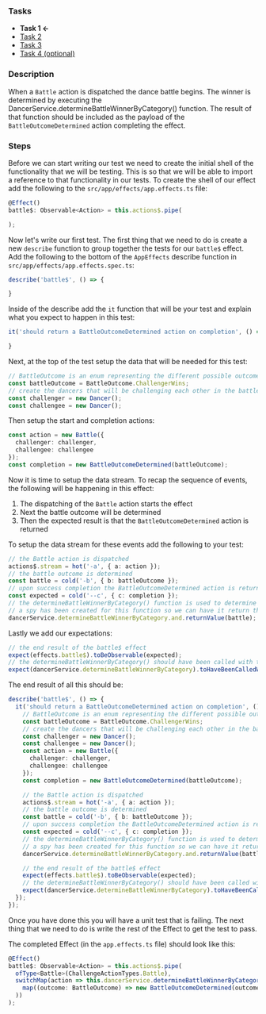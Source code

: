 ### Tasks ###

* **Task 1 <-**
* [Task 2](./task-2.md)
* [Task 3](./task-3.md)
* [Task 4 (optional)](./task-4.md)

### Description ###

When a `Battle` action is dispatched the dance battle begins. The winner is determined by executing the DancerService.determineBattleWinnerByCategory() function. The result of that function should be included as the payload of the `BattleOutcomeDetermined` action completing the effect.

### Steps ###

Before we can start writing our test we need to create the initial shell of the functionality that we will be testing. This is so that we will be able to import a reference to that functionality in our tests. To create the shell of our effect add the following to the `src/app/effects/app.effects.ts` file:

```ts
@Effect()
battle$: Observable<Action> = this.actions$.pipe(

);
```

Now let's write our first test. The first thing that we need to do is create a new `describe` function to group together the tests for our `battle$` effect. Add the following to the bottom of the `AppEffects` describe function in `src/app/effects/app.effects.spec.ts`:

```ts
describe('battle$', () => {

}
```

Inside of the describe add the `it` function that will be your test and explain what you expect to happen in this test:

```ts
it('should return a BattleOutcomeDetermined action on completion', () => {

}
```

Next, at the top of the test setup the data that will be needed for this test:

```ts
// BattleOutcome is an enum representing the different possible outcomes
const battleOutcome = BattleOutcome.ChallengerWins;
// create the dancers that will be challenging each other in the battle
const challenger = new Dancer();
const challengee = new Dancer();
```

Then setup the start and completion actions:

```ts
const action = new Battle({
  challenger: challenger,
  challengee: challengee
});
const completion = new BattleOutcomeDetermined(battleOutcome);
```

Now it is time to setup the data stream. To recap the sequence of events, the following will be happening in this effect:

1. The dispatching of the `Battle` action starts the effect
1. Next the battle outcome will be determined
1. Then the expected result is that the `BattleOutcomeDetermined` action is returned

To setup the data stream for these events add the following to your test:

```ts
// the Battle action is dispatched
actions$.stream = hot('-a', { a: action });
// the battle outcome is determined
const battle = cold('-b', { b: battleOutcome });
// upon success completion the BattleOutcomeDetermined action is returned
const expected = cold('--c', { c: completion });
// the determineBattleWinnerByCategory() function is used to determine the outcome
// a spy has been created for this function so we can have it return the battle outcome here
dancerService.determineBattleWinnerByCategory.and.returnValue(battle);
```

Lastly we add our expectations:

```ts
// the end result of the battle$ effect
expect(effects.battle$).toBeObservable(expected);
// the determineBattleWinnerByCategory() should have been called with the challengers as arguments
expect(dancerService.determineBattleWinnerByCategory).toHaveBeenCalledWith(challenger, challengee);
```

The end result of all this should be:

```ts
describe('battle$', () => {
  it('should return a BattleOutcomeDetermined action on completion', () => {
    // BattleOutcome is an enum representing the different possible outcomes
    const battleOutcome = BattleOutcome.ChallengerWins;
    // create the dancers that will be challenging each other in the battle
    const challenger = new Dancer();
    const challengee = new Dancer();
    const action = new Battle({
      challenger: challenger,
      challengee: challengee
    });
    const completion = new BattleOutcomeDetermined(battleOutcome);

    // the Battle action is dispatched
    actions$.stream = hot('-a', { a: action });
    // the battle outcome is determined
    const battle = cold('-b', { b: battleOutcome });
    // upon success completion the BattleOutcomeDetermined action is returned
    const expected = cold('--c', { c: completion });
    // the determineBattleWinnerByCategory() function is used to determine the outcome
    // a spy has been created for this function so we can have it return the battle outcome here
    dancerService.determineBattleWinnerByCategory.and.returnValue(battle);

    // the end result of the battle$ effect
    expect(effects.battle$).toBeObservable(expected);
    // the determineBattleWinnerByCategory() should have been called with the challengers as arguments
    expect(dancerService.determineBattleWinnerByCategory).toHaveBeenCalledWith(challenger, challengee);
  });
});
```

Once you have done this you will have a unit test that is failing. The next thing that we need to do is write the rest of the Effect to get the test to pass.

The completed Effect (in the `app.effects.ts` file) should look like this:

```ts
@Effect()
battle$: Observable<Action> = this.actions$.pipe(
  ofType<Battle>(ChallengeActionTypes.Battle),
  switchMap(action => this.dancerService.determineBattleWinnerByCategory(action.payload.challenger, action.payload.challengee).pipe(
    map((outcome: BattleOutcome) => new BattleOutcomeDetermined(outcome))
  ))
);
```
